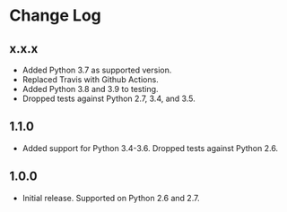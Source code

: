 Change Log
==========

x.x.x
-----

* Added Python 3.7 as supported version.
* Replaced Travis with Github Actions.
* Added Python 3.8 and 3.9 to testing.
* Dropped tests against Python 2.7, 3.4, and 3.5.


1.1.0
-----

* Added support for Python 3.4-3.6. Dropped tests against Python 2.6.


1.0.0
-----

* Initial release. Supported on Python 2.6 and 2.7.

